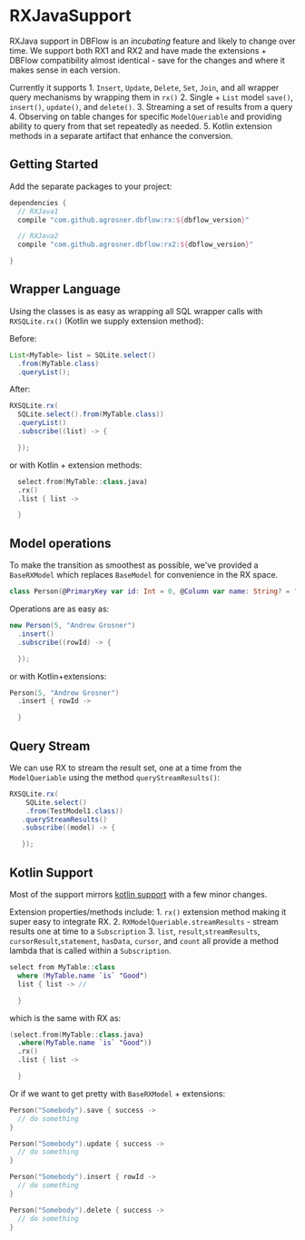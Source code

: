# RXJavaSupport

RXJava support in DBFlow is an _incubating_ feature and likely to change over time. We support both RX1 and RX2 and have made the extensions + DBFlow compatibility almost identical - save for the changes and where it makes sense in each version.

Currently it supports 1. `Insert`, `Update`, `Delete`, `Set`, `Join`, and all wrapper query mechanisms by wrapping them in `rx()` 2. Single + `List` model `save()`, `insert()`, `update()`, and `delete()`. 3. Streaming a set of results from a query 4. Observing on table changes for specific `ModelQueriable` and providing ability to query from that set repeatedly as needed. 5. Kotlin extension methods in a separate artifact that enhance the conversion.

## Getting Started

Add the separate packages to your project:

```groovy
dependencies {
  // RXJava1
  compile "com.github.agrosner.dbflow:rx:${dbflow_version}"

  // RXJava2
  compile "com.github.agrosner.dbflow:rx2:${dbflow_version}"

}
```

## Wrapper Language

Using the classes is as easy as wrapping all SQL wrapper calls with `RXSQLite.rx()` \(Kotlin we supply extension method\):

Before:

```java
List<MyTable> list = SQLite.select()
  .from(MyTable.class)
  .queryList();
```

After:

```java
RXSQLite.rx(
  SQLite.select().from(MyTable.class))
  .queryList()
  .subscribe((list) -> {

  });
```

or with Kotlin + extension methods:

```kotlin
  select.from(MyTable::class.java)
  .rx()
  .list { list ->

  }
```

## Model operations

To make the transition as smoothest as possible, we've provided a `BaseRXModel` which replaces `BaseModel` for convenience in the RX space.

```kotlin
class Person(@PrimaryKey var id: Int = 0, @Column var name: String? = "") : BaseRXModel
```

Operations are as easy as:

```java
new Person(5, "Andrew Grosner")
  .insert()
  .subscribe((rowId) -> {

  });
```

or with Kotlin+extensions:

```kotlin
Person(5, "Andrew Grosner")
  .insert { rowId ->

  }
```

## Query Stream

We can use RX to stream the result set, one at a time from the `ModelQueriable` using the method `queryStreamResults()`:

```java
RXSQLite.rx(
    SQLite.select()
    .from(TestModel1.class))
   .queryStreamResults()
   .subscribe((model) -> {

   });
```

## Kotlin Support

Most of the support mirrors [kotlin support](rxjavasupport.md) with a few minor changes.

Extension properties/methods include: 1. `rx()` extension method making it super easy to integrate RX. 2. `RXModelQueriable.streamResults` - stream results one at time to a `Subscription` 3. `list`, `result`,`streamResults`, `cursorResult`,`statement`, `hasData`, `cursor`, and `count` all provide a method lambda that is called within a `Subscription`.

```kotlin
select from MyTable::class
  where (MyTable.name `is` "Good")
  list { list -> //

  }
```

which is the same with RX as:

```kotlin
(select.from(MyTable::class.java)
  .where(MyTable.name `is` "Good"))
  .rx()
  .list { list ->

  }
```

Or if we want to get pretty with `BaseRXModel` + extensions:

```kotlin
Person("Somebody").save { success ->
  // do something
}

Person("Somebody").update { success ->
  // do something
}

Person("Somebody").insert { rowId ->
  // do something
}

Person("Somebody").delete { success ->
  // do something
}
```

